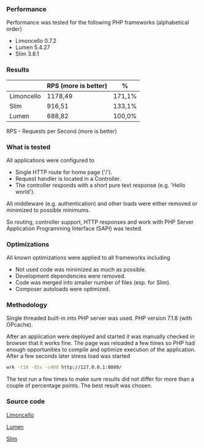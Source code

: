 ### Performance

Performance was tested for the following PHP frameworks (alphabetical order)

- Limoncello 0.7.2
- Lumen 5.4.27
- Slim 3.8.1

### Results

|               | RPS (more is better) |    %   |
| ------------- |----------------------| -------|
| Limoncello    |        1178,49       | 171,1% |
| Slim          |        916,51        | 133,1% |
| Lumen         |        688,82        | 100,0% |

RPS - Requests per Second (more is better)

### What is tested

All applications were configured to
- Single HTTP route for home page ('/').
- Request handler is located in a Controller.
- The controller responds with a short pure text response (e.g. 'Hello world').

All middleware (e.g. authentication) and other loads were either removed or minimized to possible minimums.

So routing, controller support, HTTP responses and work with PHP Server Application Programming Interface (SAPI) was tested.

### Optimizations

All known optimizations were applied to all frameworks including

- Not used code was minimized as much as possible.
- Development dependencies were removed.
- Code was merged into smaller number of files (esp. for Slim).
- Composer autoloads were optimized.

### Methodology

Single threaded built-in into PHP server was used. PHP version 7.1.8 (with OPcache).

After an application were deployed and started it was manually checked in browser that it works fine. The page was reloaded a few times so PHP had enough opportunities to compile and optimize execution of the application. After a few seconds later stress load was started

```bash
wrk -t10 -d5s -c400 http://127.0.0.1:8080/
```

The test run a few times to make sure results did not differ for more than a couple of percentage points. The best result was chosen.

### Source code

[Limoncello](/docs/bench/limoncello)

[Lumen](/docs/bench/lumen)

[Slim](/docs/bench/slim)
